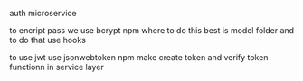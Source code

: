 auth microservice

to encript pass we use bcrypt npm
where to do this best is model folder 
and to do that use hooks

to use jwt use jsonwebtoken npm
make create token and verify token functionn in service layer